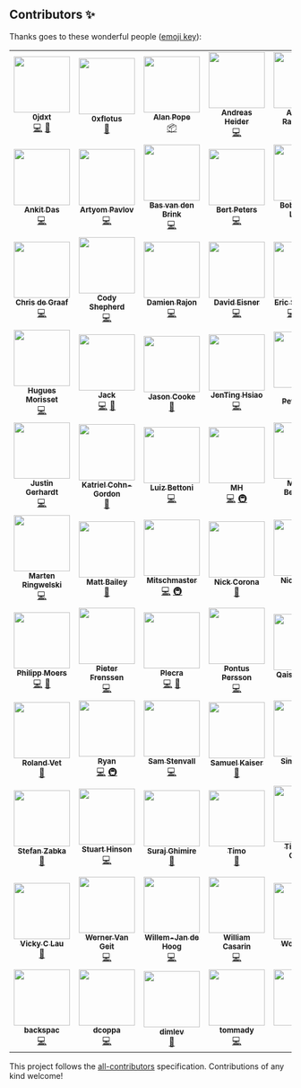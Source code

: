 

## Contributors ✨

Thanks goes to these wonderful people ([emoji key](https://allcontributors.org/docs/en/emoji-key)):

<!-- ALL-CONTRIBUTORS-LIST:START - Do not remove or modify this section -->
<!-- prettier-ignore-start -->
<!-- markdownlint-disable -->
<table>
  <tr>
    <td align="center"><a href="https://github.com/0jdxt"><img src="https://avatars.githubusercontent.com/u/4650251?v=4?s=100" width="100px;" alt=""/><br /><sub><b>0jdxt</b></sub></a><br /><a href="https://github.com/Spotifyd/spotifyd/commits?author=0jdxt" title="Code">💻</a> <a href="https://github.com/Spotifyd/spotifyd/commits?author=0jdxt" title="Documentation">📖</a></td>
    <td align="center"><a href="https://github.com/0xflotus"><img src="https://avatars.githubusercontent.com/u/26602940?v=4?s=100" width="100px;" alt=""/><br /><sub><b>0xflotus</b></sub></a><br /><a href="https://github.com/Spotifyd/spotifyd/commits?author=0xflotus" title="Documentation">📖</a></td>
    <td align="center"><a href="http://popey.com/"><img src="https://avatars.githubusercontent.com/u/1841272?v=4?s=100" width="100px;" alt=""/><br /><sub><b>Alan Pope</b></sub></a><br /><a href="#platform-popey" title="Packaging/porting to new platform">📦</a></td>
    <td align="center"><a href="https://github.com/ah-"><img src="https://avatars.githubusercontent.com/u/1349849?v=4?s=100" width="100px;" alt=""/><br /><sub><b>Andreas Heider</b></sub></a><br /><a href="https://github.com/Spotifyd/spotifyd/commits?author=ah-" title="Code">💻</a></td>
    <td align="center"><a href="https://andreas.rammhold.de/"><img src="https://avatars.githubusercontent.com/u/638836?v=4?s=100" width="100px;" alt=""/><br /><sub><b>Andreas Rammhold</b></sub></a><br /><a href="https://github.com/Spotifyd/spotifyd/commits?author=andir" title="Code">💻</a></td>
    <td align="center"><a href="https://github.com/reschandreas"><img src="https://avatars.githubusercontent.com/u/16179620?v=4?s=100" width="100px;" alt=""/><br /><sub><b>Andreas Resch</b></sub></a><br /><a href="https://github.com/Spotifyd/spotifyd/commits?author=reschandreas" title="Code">💻</a></td>
    <td align="center"><a href="http://blog.werlangtecnologia.com.br/"><img src="https://avatars.githubusercontent.com/u/589286?v=4?s=100" width="100px;" alt=""/><br /><sub><b>André Werlang</b></sub></a><br /><a href="#infra-awerlang" title="Infrastructure (Hosting, Build-Tools, etc)">🚇</a></td>
  </tr>
  <tr>
    <td align="center"><a href="https://github.com/nkitan"><img src="https://avatars.githubusercontent.com/u/32483252?v=4?s=100" width="100px;" alt=""/><br /><sub><b>Ankit Das</b></sub></a><br /><a href="https://github.com/Spotifyd/spotifyd/commits?author=nkitan" title="Code">💻</a></td>
    <td align="center"><a href="https://github.com/newpavlov"><img src="https://avatars.githubusercontent.com/u/329626?v=4?s=100" width="100px;" alt=""/><br /><sub><b>Artyom Pavlov</b></sub></a><br /><a href="https://github.com/Spotifyd/spotifyd/commits?author=newpavlov" title="Code">💻</a></td>
    <td align="center"><a href="https://github.com/basvandenbrink"><img src="https://avatars.githubusercontent.com/u/2811984?v=4?s=100" width="100px;" alt=""/><br /><sub><b>Bas van den Brink</b></sub></a><br /><a href="https://github.com/Spotifyd/spotifyd/commits?author=basvandenbrink" title="Code">💻</a></td>
    <td align="center"><a href="https://bertptrs.nl/"><img src="https://avatars.githubusercontent.com/u/861864?v=4?s=100" width="100px;" alt=""/><br /><sub><b>Bert Peters</b></sub></a><br /><a href="https://github.com/Spotifyd/spotifyd/commits?author=bertptrs" title="Code">💻</a></td>
    <td align="center"><a href="https://github.com/bobvanderlinden"><img src="https://avatars.githubusercontent.com/u/6375609?v=4?s=100" width="100px;" alt=""/><br /><sub><b>Bob van der Linden</b></sub></a><br /><a href="https://github.com/Spotifyd/spotifyd/commits?author=bobvanderlinden" title="Code">💻</a></td>
    <td align="center"><a href="https://github.com/bcmyers"><img src="https://avatars.githubusercontent.com/u/10109972?v=4?s=100" width="100px;" alt=""/><br /><sub><b>Brian Myers</b></sub></a><br /><a href="https://github.com/Spotifyd/spotifyd/commits?author=bcmyers" title="Code">💻</a> <a href="https://github.com/Spotifyd/spotifyd/commits?author=bcmyers" title="Documentation">📖</a></td>
    <td align="center"><a href="https://github.com/CPerezz"><img src="https://avatars.githubusercontent.com/u/37264926?v=4?s=100" width="100px;" alt=""/><br /><sub><b>Carlos Pérez</b></sub></a><br /><a href="https://github.com/Spotifyd/spotifyd/commits?author=CPerezz" title="Documentation">📖</a></td>
  </tr>
  <tr>
    <td align="center"><a href="https://github.com/christopher-dG"><img src="https://avatars.githubusercontent.com/u/17228795?v=4?s=100" width="100px;" alt=""/><br /><sub><b>Chris de Graaf</b></sub></a><br /><a href="https://github.com/Spotifyd/spotifyd/commits?author=christopher-dG" title="Code">💻</a></td>
    <td align="center"><a href="https://launchpad.net/~codyshepherd"><img src="https://avatars.githubusercontent.com/u/15008379?v=4?s=100" width="100px;" alt=""/><br /><sub><b>Cody Shepherd</b></sub></a><br /><a href="https://github.com/Spotifyd/spotifyd/commits?author=codyshepherd" title="Code">💻</a></td>
    <td align="center"><a href="https://www.25.wf/"><img src="https://avatars.githubusercontent.com/u/145502?v=4?s=100" width="100px;" alt=""/><br /><sub><b>Damien Rajon</b></sub></a><br /><a href="https://github.com/Spotifyd/spotifyd/commits?author=pyrho" title="Code">💻</a></td>
    <td align="center"><a href="http://pph.me/david.eisner"><img src="https://avatars.githubusercontent.com/u/441072?v=4?s=100" width="100px;" alt=""/><br /><sub><b>David Eisner</b></sub></a><br /><a href="https://github.com/Spotifyd/spotifyd/commits?author=eisnerd" title="Code">💻</a></td>
    <td align="center"><a href="https://github.com/slondr"><img src="https://avatars.githubusercontent.com/u/13040688?v=4?s=100" width="100px;" alt=""/><br /><sub><b>Eric S. Londres</b></sub></a><br /><a href="https://github.com/Spotifyd/spotifyd/commits?author=slondr" title="Code">💻</a> <a href="https://github.com/Spotifyd/spotifyd/commits?author=slondr" title="Documentation">📖</a> <a href="#infra-slondr" title="Infrastructure (Hosting, Build-Tools, etc)">🚇</a></td>
    <td align="center"><a href="https://hugo.barrera.io/"><img src="https://avatars.githubusercontent.com/u/730811?v=4?s=100" width="100px;" alt=""/><br /><sub><b>Hugo Barrera</b></sub></a><br /><a href="#platform-WhyNotHugo" title="Packaging/porting to new platform">📦</a></td>
    <td align="center"><a href="https://hugo.pro/"><img src="https://avatars.githubusercontent.com/u/180032?v=4?s=100" width="100px;" alt=""/><br /><sub><b>Hugo Locurcio</b></sub></a><br /><a href="https://github.com/Spotifyd/spotifyd/commits?author=Calinou" title="Documentation">📖</a></td>
  </tr>
  <tr>
    <td align="center"><a href="https://github.com/izissise"><img src="https://avatars.githubusercontent.com/u/2104672?v=4?s=100" width="100px;" alt=""/><br /><sub><b>Hugues Morisset</b></sub></a><br /><a href="https://github.com/Spotifyd/spotifyd/commits?author=izissise" title="Code">💻</a></td>
    <td align="center"><a href="https://github.com/jackloughran"><img src="https://avatars.githubusercontent.com/u/30052269?v=4?s=100" width="100px;" alt=""/><br /><sub><b>Jack</b></sub></a><br /><a href="https://github.com/Spotifyd/spotifyd/commits?author=jackloughran" title="Code">💻</a> <a href="https://github.com/Spotifyd/spotifyd/commits?author=jackloughran" title="Documentation">📖</a></td>
    <td align="center"><a href="https://twitter.com/JSON_C11"><img src="https://avatars.githubusercontent.com/u/5185660?v=4?s=100" width="100px;" alt=""/><br /><sub><b>Jason Cooke</b></sub></a><br /><a href="https://github.com/Spotifyd/spotifyd/commits?author=Jason-Cooke" title="Documentation">📖</a></td>
    <td align="center"><a href="https://github.com/jenting"><img src="https://avatars.githubusercontent.com/u/49380831?v=4?s=100" width="100px;" alt=""/><br /><sub><b>JenTing Hsiao</b></sub></a><br /><a href="https://github.com/Spotifyd/spotifyd/commits?author=jenting" title="Code">💻</a></td>
    <td align="center"><a href="https://github.com/joelpet"><img src="https://avatars.githubusercontent.com/u/114321?v=4?s=100" width="100px;" alt=""/><br /><sub><b>Joel Pettersson</b></sub></a><br /><a href="https://github.com/Spotifyd/spotifyd/commits?author=joelpet" title="Documentation">📖</a></td>
    <td align="center"><a href="https://github.com/JojiiOfficial"><img src="https://avatars.githubusercontent.com/u/15957865?v=4?s=100" width="100px;" alt=""/><br /><sub><b>JojiiOfficial</b></sub></a><br /><a href="https://github.com/Spotifyd/spotifyd/commits?author=JojiiOfficial" title="Code">💻</a> <a href="https://github.com/Spotifyd/spotifyd/commits?author=JojiiOfficial" title="Documentation">📖</a> <a href="#maintenance-JojiiOfficial" title="Maintenance">🚧</a></td>
    <td align="center"><a href="https://github.com/juliangaal"><img src="https://avatars.githubusercontent.com/u/22290570?v=4?s=100" width="100px;" alt=""/><br /><sub><b>Julian Gaal</b></sub></a><br /><a href="https://github.com/Spotifyd/spotifyd/commits?author=juliangaal" title="Documentation">📖</a> <a href="https://github.com/Spotifyd/spotifyd/commits?author=juliangaal" title="Code">💻</a></td>
  </tr>
  <tr>
    <td align="center"><a href="https://github.com/justin-gerhardt"><img src="https://avatars.githubusercontent.com/u/6844979?v=4?s=100" width="100px;" alt=""/><br /><sub><b>Justin Gerhardt</b></sub></a><br /><a href="https://github.com/Spotifyd/spotifyd/commits?author=justin-gerhardt" title="Code">💻</a></td>
    <td align="center"><a href="http://www.katriel.co.uk/"><img src="https://avatars.githubusercontent.com/u/315959?v=4?s=100" width="100px;" alt=""/><br /><sub><b>Katriel Cohn-Gordon</b></sub></a><br /><a href="https://github.com/Spotifyd/spotifyd/commits?author=katrielalex" title="Documentation">📖</a></td>
    <td align="center"><a href="http://odois.org/"><img src="https://avatars.githubusercontent.com/u/6931166?v=4?s=100" width="100px;" alt=""/><br /><sub><b>Luiz Bettoni</b></sub></a><br /><a href="https://github.com/Spotifyd/spotifyd/commits?author=lulis" title="Code">💻</a></td>
    <td align="center"><a href="https://github.com/mh84"><img src="https://avatars.githubusercontent.com/u/17948500?v=4?s=100" width="100px;" alt=""/><br /><sub><b>MH</b></sub></a><br /><a href="https://github.com/Spotifyd/spotifyd/commits?author=mh84" title="Code">💻</a> <a href="#infra-mh84" title="Infrastructure (Hosting, Build-Tools, etc)">🚇</a></td>
    <td align="center"><a href="https://github.com/Mange"><img src="https://avatars.githubusercontent.com/u/1599?v=4?s=100" width="100px;" alt=""/><br /><sub><b>Magnus Bergmark</b></sub></a><br /><a href="https://github.com/Spotifyd/spotifyd/commits?author=Mange" title="Code">💻</a></td>
    <td align="center"><a href="https://github.com/marcelbuesing"><img src="https://avatars.githubusercontent.com/u/5637837?v=4?s=100" width="100px;" alt=""/><br /><sub><b>Marcel</b></sub></a><br /><a href="https://github.com/Spotifyd/spotifyd/commits?author=marcelbuesing" title="Code">💻</a></td>
    <td align="center"><a href="https://github.com/marijnvanderhorst"><img src="https://avatars.githubusercontent.com/u/7057618?v=4?s=100" width="100px;" alt=""/><br /><sub><b>Marijn van der Horst</b></sub></a><br /><a href="https://github.com/Spotifyd/spotifyd/commits?author=marijnvanderhorst" title="Code">💻</a></td>
  </tr>
  <tr>
    <td align="center"><a href="https://github.com/maringuu"><img src="https://avatars.githubusercontent.com/u/60553448?v=4?s=100" width="100px;" alt=""/><br /><sub><b>Marten Ringwelski</b></sub></a><br /><a href="https://github.com/Spotifyd/spotifyd/commits?author=maringuu" title="Code">💻</a></td>
    <td align="center"><a href="http://mdb.io/"><img src="https://avatars.githubusercontent.com/u/216331?v=4?s=100" width="100px;" alt=""/><br /><sub><b>Matt Bailey</b></sub></a><br /><a href="https://github.com/Spotifyd/spotifyd/commits?author=mattbailey" title="Documentation">📖</a></td>
    <td align="center"><a href="https://github.com/Mitschmaster"><img src="https://avatars.githubusercontent.com/u/39187239?v=4?s=100" width="100px;" alt=""/><br /><sub><b>Mitschmaster</b></sub></a><br /><a href="https://github.com/Spotifyd/spotifyd/commits?author=Mitschmaster" title="Code">💻</a> <a href="#infra-Mitschmaster" title="Infrastructure (Hosting, Build-Tools, etc)">🚇</a></td>
    <td align="center"><a href="https://github.com/nickcorona"><img src="https://avatars.githubusercontent.com/u/7490453?v=4?s=100" width="100px;" alt=""/><br /><sub><b>Nick Corona</b></sub></a><br /><a href="https://github.com/Spotifyd/spotifyd/commits?author=nickcorona" title="Documentation">📖</a></td>
    <td align="center"><a href="https://kaiser.me/"><img src="https://avatars.githubusercontent.com/u/238631?v=4?s=100" width="100px;" alt=""/><br /><sub><b>Nico Kaiser</b></sub></a><br /><a href="#infra-nicokaiser" title="Infrastructure (Hosting, Build-Tools, etc)">🚇</a></td>
    <td align="center"><a href="http://www.patrikhermansson.se/"><img src="https://avatars.githubusercontent.com/u/3775861?v=4?s=100" width="100px;" alt=""/><br /><sub><b>Patrik Hermansson</b></sub></a><br /><a href="https://github.com/Spotifyd/spotifyd/commits?author=bphermansson" title="Documentation">📖</a></td>
    <td align="center"><a href="https://github.com/pstruschka"><img src="https://avatars.githubusercontent.com/u/10444945?v=4?s=100" width="100px;" alt=""/><br /><sub><b>Peter Son Struschka</b></sub></a><br /><a href="https://github.com/Spotifyd/spotifyd/commits?author=pstruschka" title="Code">💻</a></td>
  </tr>
  <tr>
    <td align="center"><a href="https://philippmoers.de/"><img src="https://avatars.githubusercontent.com/u/6862899?v=4?s=100" width="100px;" alt=""/><br /><sub><b>Philipp Moers</b></sub></a><br /><a href="https://github.com/Spotifyd/spotifyd/commits?author=sflip" title="Code">💻</a> <a href="https://github.com/Spotifyd/spotifyd/commits?author=sflip" title="Documentation">📖</a></td>
    <td align="center"><a href="https://github.com/pfrenssen"><img src="https://avatars.githubusercontent.com/u/442924?v=4?s=100" width="100px;" alt=""/><br /><sub><b>Pieter Frenssen</b></sub></a><br /><a href="https://github.com/Spotifyd/spotifyd/commits?author=pfrenssen" title="Code">💻</a></td>
    <td align="center"><a href="https://github.com/Plecra"><img src="https://avatars.githubusercontent.com/u/60934058?v=4?s=100" width="100px;" alt=""/><br /><sub><b>Plecra</b></sub></a><br /><a href="https://github.com/Spotifyd/spotifyd/commits?author=Plecra" title="Code">💻</a> <a href="#maintenance-Plecra" title="Maintenance">🚧</a></td>
    <td align="center"><a href="https://pontus-persson.se/"><img src="https://avatars.githubusercontent.com/u/720546?v=4?s=100" width="100px;" alt=""/><br /><sub><b>Pontus Persson</b></sub></a><br /><a href="https://github.com/Spotifyd/spotifyd/commits?author=PontusPersson" title="Code">💻</a></td>
    <td align="center"><a href="https://qaisjp.com/"><img src="https://avatars.githubusercontent.com/u/923242?v=4?s=100" width="100px;" alt=""/><br /><sub><b>Qais Patankar</b></sub></a><br /><a href="https://github.com/Spotifyd/spotifyd/commits?author=qaisjp" title="Documentation">📖</a></td>
    <td align="center"><a href="https://github.com/Rik-de-Kort"><img src="https://avatars.githubusercontent.com/u/32839123?v=4?s=100" width="100px;" alt=""/><br /><sub><b>Rik-de-Kort</b></sub></a><br /><a href="https://github.com/Spotifyd/spotifyd/commits?author=Rik-de-Kort" title="Documentation">📖</a></td>
    <td align="center"><a href="https://github.com/robinvd"><img src="https://avatars.githubusercontent.com/u/22073483?v=4?s=100" width="100px;" alt=""/><br /><sub><b>Robin</b></sub></a><br /><a href="https://github.com/Spotifyd/spotifyd/commits?author=robinvd" title="Code">💻</a> <a href="https://github.com/Spotifyd/spotifyd/commits?author=robinvd" title="Documentation">📖</a> <a href="#infra-robinvd" title="Infrastructure (Hosting, Build-Tools, etc)">🚇</a></td>
  </tr>
  <tr>
    <td align="center"><a href="https://github.com/RlndVt"><img src="https://avatars.githubusercontent.com/u/1658570?v=4?s=100" width="100px;" alt=""/><br /><sub><b>Roland Vet</b></sub></a><br /><a href="https://github.com/Spotifyd/spotifyd/commits?author=RlndVt" title="Documentation">📖</a></td>
    <td align="center"><a href="https://github.com/Yarn"><img src="https://avatars.githubusercontent.com/u/908816?v=4?s=100" width="100px;" alt=""/><br /><sub><b>Ryan</b></sub></a><br /><a href="https://github.com/Spotifyd/spotifyd/commits?author=Yarn" title="Code">💻</a> <a href="#infra-Yarn" title="Infrastructure (Hosting, Build-Tools, etc)">🚇</a></td>
    <td align="center"><a href="https://github.com/Jalle19"><img src="https://avatars.githubusercontent.com/u/1106133?v=4?s=100" width="100px;" alt=""/><br /><sub><b>Sam Stenvall</b></sub></a><br /><a href="https://github.com/Spotifyd/spotifyd/commits?author=Jalle19" title="Code">💻</a></td>
    <td align="center"><a href="https://sk22.ml/"><img src="https://avatars.githubusercontent.com/u/6217438?v=4?s=100" width="100px;" alt=""/><br /><sub><b>Samuel Kaiser</b></sub></a><br /><a href="https://github.com/Spotifyd/spotifyd/commits?author=sk22" title="Documentation">📖</a></td>
    <td align="center"><a href="http://smgt.me/"><img src="https://avatars.githubusercontent.com/u/2408?v=4?s=100" width="100px;" alt=""/><br /><sub><b>Simon Gate</b></sub></a><br /><a href="https://github.com/Spotifyd/spotifyd/commits?author=smgt" title="Code">💻</a></td>
    <td align="center"><a href="https://github.com/SirWindfield"><img src="https://avatars.githubusercontent.com/u/5113257?v=4?s=100" width="100px;" alt=""/><br /><sub><b>SirWindfield</b></sub></a><br /><a href="https://github.com/Spotifyd/spotifyd/commits?author=SirWindfield" title="Code">💻</a> <a href="https://github.com/Spotifyd/spotifyd/commits?author=SirWindfield" title="Documentation">📖</a> <a href="#infra-SirWindfield" title="Infrastructure (Hosting, Build-Tools, etc)">🚇</a></td>
    <td align="center"><a href="http://metafly.info/"><img src="https://avatars.githubusercontent.com/u/961256?v=4?s=100" width="100px;" alt=""/><br /><sub><b>Stefan Sydow</b></sub></a><br /><a href="https://github.com/Spotifyd/spotifyd/commits?author=stsydow" title="Code">💻</a></td>
  </tr>
  <tr>
    <td align="center"><a href="https://github.com/vringar"><img src="https://avatars.githubusercontent.com/u/13276717?v=4?s=100" width="100px;" alt=""/><br /><sub><b>Stefan Zabka</b></sub></a><br /><a href="https://github.com/Spotifyd/spotifyd/commits?author=vringar" title="Documentation">📖</a></td>
    <td align="center"><a href="http://stuarth.github.io/"><img src="https://avatars.githubusercontent.com/u/7055?v=4?s=100" width="100px;" alt=""/><br /><sub><b>Stuart Hinson</b></sub></a><br /><a href="https://github.com/Spotifyd/spotifyd/commits?author=stuarth" title="Code">💻</a></td>
    <td align="center"><a href="https://github.com/ghishadow"><img src="https://avatars.githubusercontent.com/u/9583775?v=4?s=100" width="100px;" alt=""/><br /><sub><b>Suraj Ghimire</b></sub></a><br /><a href="https://github.com/Spotifyd/spotifyd/commits?author=ghishadow" title="Documentation">📖</a></td>
    <td align="center"><a href="https://github.com/timotk"><img src="https://avatars.githubusercontent.com/u/6358247?v=4?s=100" width="100px;" alt=""/><br /><sub><b>Timo</b></sub></a><br /><a href="https://github.com/Spotifyd/spotifyd/commits?author=timotk" title="Documentation">📖</a></td>
    <td align="center"><a href="https://github.com/TimotheeGerber"><img src="https://avatars.githubusercontent.com/u/37541513?v=4?s=100" width="100px;" alt=""/><br /><sub><b>Timothée Gerber</b></sub></a><br /><a href="https://github.com/Spotifyd/spotifyd/commits?author=TimotheeGerber" title="Documentation">📖</a></td>
    <td align="center"><a href="https://github.com/TobiMichael96"><img src="https://avatars.githubusercontent.com/u/43846093?v=4?s=100" width="100px;" alt=""/><br /><sub><b>Tobias Michael Effner</b></sub></a><br /><a href="https://github.com/Spotifyd/spotifyd/commits?author=TobiMichael96" title="Code">💻</a></td>
    <td align="center"><a href="https://github.com/valir"><img src="https://avatars.githubusercontent.com/u/4358494?v=4?s=100" width="100px;" alt=""/><br /><sub><b>Valentin Rusu</b></sub></a><br /><a href="https://github.com/Spotifyd/spotifyd/commits?author=valir" title="Code">💻</a> <a href="https://github.com/Spotifyd/spotifyd/commits?author=valir" title="Documentation">📖</a></td>
  </tr>
  <tr>
    <td align="center"><a href="https://github.com/vickychenglau"><img src="https://avatars.githubusercontent.com/u/22065437?v=4?s=100" width="100px;" alt=""/><br /><sub><b>Vicky C Lau</b></sub></a><br /><a href="https://github.com/Spotifyd/spotifyd/commits?author=vickychenglau" title="Documentation">📖</a></td>
    <td align="center"><a href="https://github.com/wvangeit"><img src="https://avatars.githubusercontent.com/u/3098670?v=4?s=100" width="100px;" alt=""/><br /><sub><b>Werner Van Geit</b></sub></a><br /><a href="https://github.com/Spotifyd/spotifyd/commits?author=wvangeit" title="Code">💻</a></td>
    <td align="center"><a href="https://github.com/wdehoog"><img src="https://avatars.githubusercontent.com/u/3353303?v=4?s=100" width="100px;" alt=""/><br /><sub><b>Willem-Jan de Hoog</b></sub></a><br /><a href="https://github.com/Spotifyd/spotifyd/commits?author=wdehoog" title="Code">💻</a></td>
    <td align="center"><a href="https://github.com/jb55"><img src="https://avatars.githubusercontent.com/u/45598?v=4?s=100" width="100px;" alt=""/><br /><sub><b>William Casarin</b></sub></a><br /><a href="https://github.com/Spotifyd/spotifyd/commits?author=jb55" title="Code">💻</a></td>
    <td align="center"><a href="https://github.com/johnalanwoods"><img src="https://avatars.githubusercontent.com/u/5158898?v=4?s=100" width="100px;" alt=""/><br /><sub><b>Woodstock</b></sub></a><br /><a href="https://github.com/Spotifyd/spotifyd/commits?author=johnalanwoods" title="Documentation">📖</a></td>
    <td align="center"><a href="https://github.com/aksel"><img src="https://avatars.githubusercontent.com/u/6985716?v=4?s=100" width="100px;" alt=""/><br /><sub><b>aksel</b></sub></a><br /><a href="https://github.com/Spotifyd/spotifyd/commits?author=aksel" title="Code">💻</a></td>
    <td align="center"><a href="https://ashleytqy.github.io/"><img src="https://avatars.githubusercontent.com/u/11889765?v=4?s=100" width="100px;" alt=""/><br /><sub><b>ashley teoh</b></sub></a><br /><a href="https://github.com/Spotifyd/spotifyd/commits?author=ashleytqy" title="Documentation">📖</a></td>
  </tr>
  <tr>
    <td align="center"><a href="https://github.com/backspac"><img src="https://avatars.githubusercontent.com/u/8981640?v=4?s=100" width="100px;" alt=""/><br /><sub><b>backspac</b></sub></a><br /><a href="https://github.com/Spotifyd/spotifyd/commits?author=backspac" title="Code">💻</a></td>
    <td align="center"><a href="https://github.com/dcoppa"><img src="https://avatars.githubusercontent.com/u/1073526?v=4?s=100" width="100px;" alt=""/><br /><sub><b>dcoppa</b></sub></a><br /><a href="https://github.com/Spotifyd/spotifyd/commits?author=dcoppa" title="Code">💻</a></td>
    <td align="center"><a href="https://github.com/dimlev"><img src="https://avatars.githubusercontent.com/u/1188269?v=4?s=100" width="100px;" alt=""/><br /><sub><b>dimlev</b></sub></a><br /><a href="https://github.com/Spotifyd/spotifyd/commits?author=dimlev" title="Documentation">📖</a></td>
    <td align="center"><a href="https://tommady.com/"><img src="https://avatars.githubusercontent.com/u/11532828?v=4?s=100" width="100px;" alt=""/><br /><sub><b>tommady</b></sub></a><br /><a href="https://github.com/Spotifyd/spotifyd/commits?author=tommady" title="Code">💻</a></td>
    <td align="center"><a href="https://github.com/zv0n"><img src="https://avatars.githubusercontent.com/u/17143863?v=4?s=100" width="100px;" alt=""/><br /><sub><b>zv0n</b></sub></a><br /><a href="https://github.com/Spotifyd/spotifyd/commits?author=zv0n" title="Code">💻</a></td>
  </tr>
</table>

<!-- markdownlint-restore -->
<!-- prettier-ignore-end -->

<!-- ALL-CONTRIBUTORS-LIST:END -->

This project follows the [all-contributors](https://github.com/all-contributors/all-contributors) specification. Contributions of any kind welcome!